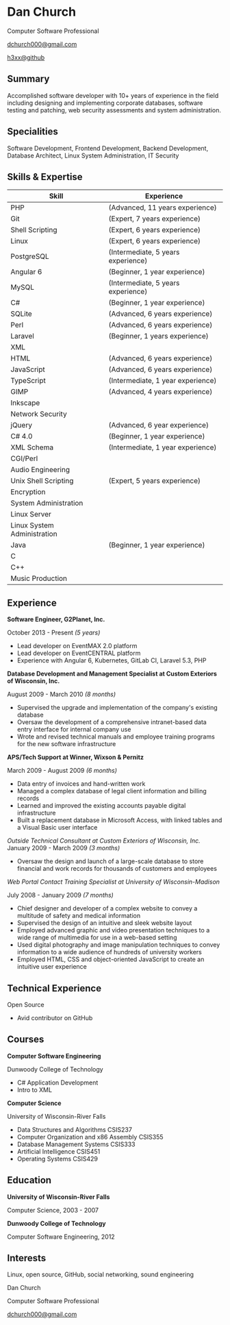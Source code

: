 Dan Church
==========

Computer Software Professional

dchurch000@gmail.com

[h3xx@github](https://github.com/h3xx)

Summary
-------

Accomplished software developer with 10+ years of experience in the field
including designing and implementing corporate databases, software testing and
patching, web security assessments and system administration.

Specialities
------------

Software Development, Frontend Development, Backend Development, Database
Architect, Linux System Administration, IT Security

Skills & Expertise
------------------

| Skill                           | Experience
| ------------------------------- | ----------------------------------
| PHP                             | (Advanced, 11 years experience)
| Git                             | (Expert, 7 years experience)
| Shell Scripting                 | (Expert, 6 years experience)
| Linux                           | (Expert, 6 years experience)
| PostgreSQL                      | (Intermediate, 5 years experience)
| Angular 6                       | (Beginner, 1 year experience)
| MySQL                           | (Intermediate, 5 years experience)
| C#                              | (Beginner, 1 year experience)
| SQLite                          | (Advanced, 6 years experience)
| Perl                            | (Advanced, 6 years experience)
| Laravel                         | (Beginner, 1 years experience)
| XML                             |
| HTML                            | (Advanced, 6 years experience)
| JavaScript                      | (Advanced, 6 years experience)
| TypeScript                      | (Intermediate, 1 year experience)
| GIMP                            | (Advanced, 4 years experience)
| Inkscape                        |
| Network Security                |
| jQuery                          | (Advanced, 6 year experience)
| C# 4.0                          | (Beginner, 1 year experience)
| XML Schema                      | (Intermediate, 1 year experience)
| CGI/Perl                        |
| Audio Engineering               |
| Unix Shell Scripting            | (Expert, 5 years experience)
| Encryption                      |
| System Administration           |
| Linux Server                    |
| Linux System Administration     |
| Java                            | (Beginner, 1 year experience)
| C
| C++
| Music Production

Experience
----------

**Software Engineer, G2Planet, Inc.**

October 2013 - Present *(5 years)*

* Lead developer on EventMAX 2.0 platform
* Lead developer on EventCENTRAL platform
* Experience with Angular 6, Kubernetes, GitLab CI, Laravel 5.3, PHP

**Database Development and Management Specialist at Custom Exteriors of
Wisconsin, Inc.**

August 2009 - March 2010 *(8 months)*

* Supervised the upgrade and implementation of the company's existing database
* Oversaw the development of a comprehensive intranet-based data entry
  interface for internal company use
* Wrote and revised technical manuals and employee training programs for the
  new software infrastructure

**APS/Tech Support at Winner, Wixson & Pernitz**

March 2009 - August 2009 *(6 months)*

* Data entry of invoices and hand-written work
* Managed a complex database of legal client information and billing records
* Learned and improved the existing accounts payable digital infrastructure
* Built a replacement database in Microsoft Access, with linked tables and a
  Visual Basic user interface

*Outside Technical Consultant at Custom Exteriors of Wisconsin, Inc.*
January 2009 - March 2009 *(3 months)*

* Oversaw the design and launch of a large-scale database to store financial
  and work records for thousands of customers and employees

*Web Portal Contact Training Specialist at University of Wisconsin-Madison*

July 2008 - January 2009 *(7 months)*

* Chief designer and developer of a complex website to convey a multitude of
  safety and medical information
* Supervised the design of an intuitive and sleek website layout
* Employed advanced graphic and video presentation techniques to a wide range
  of multimedia for use in a web-based setting
* Used digital photography and image manipulation techniques to convey
  information to a wide audience of hundreds of university workers
* Employed HTML, CSS and object-oriented JavaScript to create an intuitive user
  experience

Technical Experience
--------------------

Open Source

* Avid contributor on GitHub

Courses
-------

**Computer Software Engineering**

Dunwoody College of Technology

* C# Application Development
* Intro to XML

**Computer Science**

University of Wisconsin-River Falls

* Data Structures and Algorithms	CSIS237
* Computer Organization and x86 Assembly	CSIS355
* Database Management Systems	CSIS333
* Artificial Intelligence	CSIS451
* Operating Systems	CSIS429

Education
---------

**University of Wisconsin-River Falls**

Computer Science, 2003 - 2007

**Dunwoody College of Technology**

Computer Software Engineering, 2012

Interests
---------

Linux, open source, GitHub, social networking, sound engineering


Dan Church

Computer Software Professional

dchurch000@gmail.com
